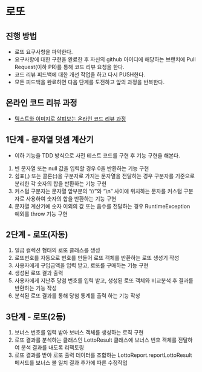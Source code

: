 # 로또
## 진행 방법
* 로또 요구사항을 파악한다.
* 요구사항에 대한 구현을 완료한 후 자신의 github 아이디에 해당하는 브랜치에 Pull Request(이하 PR)를 통해 코드 리뷰 요청을 한다.
* 코드 리뷰 피드백에 대한 개선 작업을 하고 다시 PUSH한다.
* 모든 피드백을 완료하면 다음 단계를 도전하고 앞의 과정을 반복한다.

## 온라인 코드 리뷰 과정
* [텍스트와 이미지로 살펴보는 온라인 코드 리뷰 과정](https://github.com/next-step/nextstep-docs/tree/master/codereview)

## 1단계 - 문자열 덧셈 계산기

- 이하 기능을 TDD 방식으로 사전 테스트 코드를 구현 후 기능 구현을 해본다.

1. 빈 문자열 또는 null 값을 입력할 경우 0을 반환하는 기능 구현
2. 쉼표(,) 또는 콜론(:)을 구분자로 가지는 문자열을 전달하는 경우 구분자를 기준으로 분리한 각 숫자의 합을 반환하는 기능 구현
3. 커스텀 구분자는 문자열 앞부분의 “//”와 “\n” 사이에 위치하는 문자를 커스텀 구분자로 사용하여 숫자의 합을 반환하는 기능 구현
4. 문자열 계산기에 숫자 이외의 값 또는 음수를 전달하는 경우 RuntimeException 예외를 throw 기능 구현

## 2단계 - 로또(자동)

1. 일급 컬렉션 형태의 로또 클래스를 생성
2. 로또번호를 자동으로 번호를 만들어 로또 객체를 반환하는 로또 생성기 작성
3. 사용자에게 구입금액을 입력 받고, 로또를 구매하는 기능 구현
4. 생성된 로또 결과 출력
5. 사용자에게 지난주 당첨 번호를 입력 받고, 생성된 로또 객체와 비교분석 후 결과를 반환하는 기능 작성
6. 분석된 로또 결과를 통해 당첨 통계를 출력 하는 기능 작성

## 3단계 - 로또(2등)

1. 보너스 번호를 입력 받아 보너스 객체를 생성하는 로직 구현
2. 로또 결과를 분석하는 클래스인 LottoResult 클래스에 보너스 번호 객체를 전달하여 분석 결과를 내도록 리팩토링
3. 로또 결과를 받아 로또 출력 데이터를 조합하는 LottoReport.reportLottoResult 메서드를 보너스 볼 일치 결과 추가에 따른 수정작업
 
